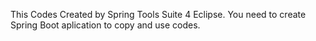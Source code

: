This Codes Created by Spring Tools Suite 4 Eclipse.
You need to create Spring Boot aplication to copy and use codes.
